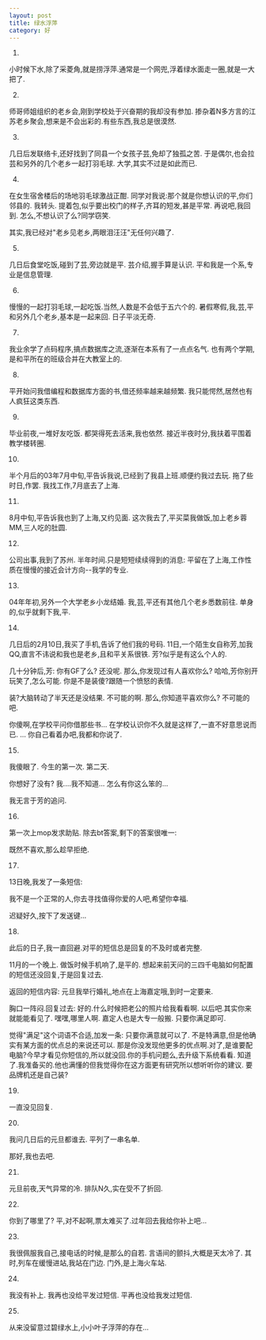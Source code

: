 ```yaml
---
layout: post
title: 绿水浮萍
category: 好
---
```

1.
小时候下水,除了采菱角,就是捞浮萍.通常是一个网兜,浮着绿水面走一圈,就是一大把了.

2.
师哥师姐组织的老乡会,刚到学校处于兴奋期的我却没有参加.
掺杂着N多方言的江苏老乡聚会,想来是不会出彩的.有些东西,我总是很漠然.

3.
几日后发联络卡,还好找到了同县一个女孩子芸,免却了独孤之苦.
于是偶尔,也会拉芸和另外的几个老乡一起打羽毛球.
大学,其实不过是如此而已.

4.
在女生宿舍楼后的场地羽毛球激战正酣.
同学对我说:那个就是你想认识的平,你们邻县的.
我转头.
提着包,似乎要出校门的样子,齐耳的短发,甚是平常.
再说吧,我回到.
怎么,不想认识了么?同学窃笑.

其实,我已经对"老乡见老乡,两眼泪汪汪"无任何兴趣了.

5.
几日后食堂吃饭,碰到了芸,旁边就是平.
芸介绍,握手算是认识.
平和我是一个系,专业是信息管理.

6.
慢慢的一起打羽毛球,一起吃饭.当然,人数是不会低于五六个的.
暑假寒假,我,芸,平和另外几个老乡,基本是一起来回.
日子平淡无奇.

7.
我业余学了点码程序,搞点数据库之流,逐渐在本系有了一点点名气.
也有两个学期,是和平所在的班级合并在大教室上的.

8.
平开始问我借编程和数据库方面的书,借还频率越来越频繁.
我只能愕然,居然也有人疯狂这类东西.

9.
毕业前夜,一堆好友吃饭.
都哭得死去活来,我也依然.
接近半夜时分,我扶着平围着教学楼转圈.

10.
半个月后的03年7月中旬,平告诉我说,已经到了我县上班.顺便约我过去玩.
拖了些时日,作罢.
我找工作,7月底去了上海.

11.
8月中旬,平告诉我也到了上海,又约见面.
这次我去了,平买菜我做饭,加上老乡蓉MM,三人吃的肚圆.

12.
公司出事,我到了苏州.
半年时间.只是短短续续得到的消息:
平留在了上海,工作性质在慢慢的接近会计方向--我学的专业.

13.
04年年初,另外一个大学老乡小龙结婚.
我,芸,平还有其他几个老乡悉数前往.
单身的,似乎就剩下我,平.

14.
几日后的2月10日,我买了手机,告诉了他们我的号码.
11日,一个陌生女自称芳,加我QQ,直言不讳说和我也是老乡,且和平关系很铁.
芳?似乎是有这么个人的.

几十分钟后,芳:
你有GF了么?
还没呢.
那么,你发现过有人喜欢你么?
哈哈,芳你别开玩笑了,怎么可能.
你是不是装傻?跟随一个愤怒的表情.

装?大脑转动了半天还是没结果.
不可能的啊.
那么,你知道平喜欢你么?
不可能的吧.


你傻啊,在学校平问你借那些书...
在学校认识你不久就是这样了,一直不好意思说而已.
...
你自己看着办吧,我都和你说了.

15.
我傻眼了.
今生的第一次.
第二天.

你想好了没有?
我....我不知道...
怎么有你这么笨的...

我无言于芳的追问.

16.
第一次上mop发求助贴.
除去bt答案,剩下的答案很唯一:

既然不喜欢,那么趁早拒绝.

17.
13日晚,我发了一条短信:

我不是一个正常的人,你去寻找值得你爱的人吧,希望你幸福.

迟疑好久,按下了发送键...

18.
此后的日子,我一直回避.对平的短信总是回复的不及时或者完整.

11月的一个晚上.
做饭时候手机响了,是平的.
想起来前天问的三四千电脑如何配置的短信还没回复,于是回复过去.

返回的短信内容:
元旦我举行婚礼,地点在上海嘉定哦,到时一定要来.

胸口一阵闷.回复过去:
好的.什么时候把老公的照片给我看看啊.
以后吧.其实你来就能能看见了.
嘿嘿,哪里人啊.
嘉定人也是大专一般搬.
只要你满足即可.

觉得"满足"这个词语不合适,加发一条:
只要你满意就可以了.
不是特满意,但是他确实有某方面的优点总的来说还可以.
那是你没发现他更多的优点啊.对了,是谁要配电脑?今早才看见你短信的,所以就没回.你的手机问题么,去升级下系统看看.
知道了.我准备买的.他也满懂的但我觉得你在这方面更有研究所以想听听你的建议.
要品牌机还是自己装?

19.
一直没见回复.

20.
我问几日后的元旦都谁去.
平列了一串名单.

那好,我也去吧.

21.
元旦前夜,天气异常的冷.
排队N久,实在受不了折回.

22.
你到了哪里了?
平,对不起啊,票太难买了.过年回去我给你补上吧...

23.
我很佩服我自己,接电话的时候,是那么的自若.
言语间的颤抖,大概是天太冷了.
其时,列车在缓慢进站,我站在门边.
门外,是上海火车站.

24.
我没有补上.
我再也没给平发过短信.
平再也没给我发过短信.

25.
从来没留意过碧绿水上,小小叶子浮萍的存在...
